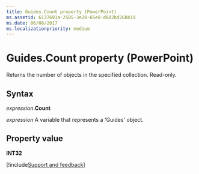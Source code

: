 ```yaml
---
title: Guides.Count property (PowerPoint)
ms.assetid: 6137691a-2585-3e28-65e8-d882bd26bb19
ms.date: 06/08/2017
ms.localizationpriority: medium
---
```



# Guides.Count property (PowerPoint)

Returns the number of objects in the specified collection. Read-only.


## Syntax

_expression_.**Count**

_expression_ A variable that represents a 'Guides' object.


## Property value

 **INT32**

[!include[Support and feedback](~/includes/feedback-boilerplate.md)]